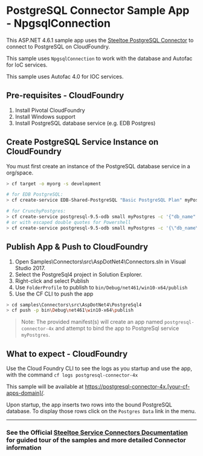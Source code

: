 ﻿# PostgreSQL Connector Sample App - NpgsqlConnection

This ASP.NET 4.6.1 sample app uses the [Steeltoe PostgreSQL Connector](https://steeltoe.io/docs/steeltoe-connectors/#2-0-postgresql) to connect to PostgreSQL on CloudFoundry. 

This sample uses `NpgsqlConnection` to work with the database and Autofac for IoC services.

This sample uses Autofac 4.0 for IOC services.

## Pre-requisites - CloudFoundry

1. Install Pivotal CloudFoundry
1. Install Windows support
1. Install PostgreSQL database service (e.g. EDB Postgres)

## Create PostgreSQL Service Instance on CloudFoundry

You must first create an instance of the PostgreSQL database service in a org/space.

``` bash
> cf target -o myorg -s development

# for EDB PostgreSQL:
> cf create-service EDB-Shared-PostgreSQL "Basic PostgreSQL Plan" myPostgres

# for CrunchyPostgres:
> cf create-service postgresql-9.5-odb small myPostgres -c '{"db_name":"EFCoreSample", "db_username": "steeltoe", "owner_name":"<your name>", "owner_email":"<your email>"}'
# or with escaped double quotes for Powershell
> cf create-service postgresql-9.5-odb small myPostgres -c '{\"db_name\":\"EFCoreSample\", \"db_username\": \"steeltoe\", \"owner_name\":\"<your name>\", \"owner_email\":\"<your email>\"}'
```

## Publish App & Push to CloudFoundry

1. Open Samples\Connectors\src\AspDotNet4\Connectors.sln in Visual Studio 2017.
1. Select the PostgreSql4 project in Solution Explorer.
1. Right-click and select Publish
1. Use `FolderProfile` to publish to `bin/Debug/net461/win10-x64/publish`
1. Use the CF CLI to push the app

```bash
> cd samples\Connectors\src\AspDotNet4\PostgreSql4
> cf push -p bin\Debug\net461\win10-x64\publish
```

> Note: The provided manifest(s) will create an app named `postgresql-connector-4x` and attempt to bind the app to PostgreSql service `myPostgres`.

## What to expect - CloudFoundry

Use the Cloud Foundry CLI to see the logs as you startup and use the app, with the command `cf logs postgresql-connector-4x`

This sample will be available at <https://postgresql-connector-4x.[your-cf-apps-domain]/>.

Upon startup, the app inserts two rows into the bound PostgreSQL database. To display those rows click on the `Postgres Data` link in the menu.

---

### See the Official [Steeltoe Service Connectors Documentation](https://steeltoe.io/docs/steeltoe-connectors) for guided tour of the samples and more detailed Connector information